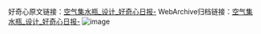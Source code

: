 好奇心原文链接：[空气集水瓶_设计_好奇心日报-](https://www.qdaily.com/articles/3071.html)
WebArchive归档链接：[空气集水瓶_设计_好奇心日报-](http://web.archive.org/web/20190623151511/https://www.qdaily.com/articles/3071.html)
![image](http://ww3.sinaimg.cn/large/007d5XDply1g3v6l0fcpbj30u03dse1b)